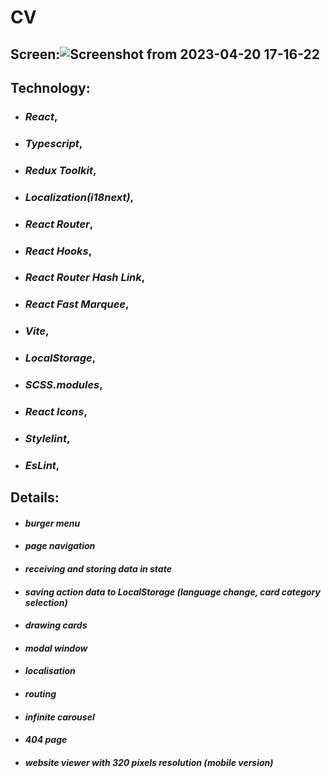 # CV
## Screen:![Screenshot from 2023-04-20 17-16-22](https://user-images.githubusercontent.com/96052707/233394597-dbd61855-dd7f-4109-a78b-0cf164cadb50.png)



## Technology: 
* ### *React*,
* ### *Typescript*,
* ### *Redux Toolkit*,
* ### *Localization(i18next)*,
* ### *React Router*,
* ### *React Hooks*,
* ### *React Router Hash Link*,
* ### *React Fast Marquee*,
* ### *Vite*,
* ### *LocalStorage*,
* ### *SCSS.modules*,
* ### *React Icons*,
* ### *Stylelint*,
* ### *EsLint*,

## Details:
 * #### *burger menu*
 * #### *page navigation*
 * #### *receiving and storing data in state*
 * #### *saving action data to LocalStorage (language change, card category selection)*
 * #### *drawing cards*
 * #### *modal window*
 * #### *localisation*
 * #### *routing*
 * #### *infinite carousel*
 * #### *404 page*
 * #### *website viewer with 320 pixels resolution (mobile version)*

